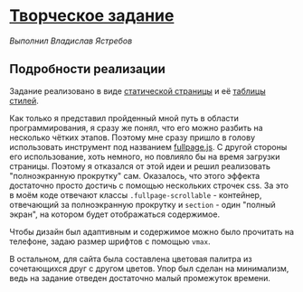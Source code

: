 # [Творческое задание](https://leonorino.github.io/creative-assignment)
*Выполнил Владислав Ястребов*

## Подробности реализации
Задание реализовано в виде [статической страницы](https://github.com/leonorino/creative-assignment/blob/main/index.html) и её [таблицы стилей](https://github.com/leonorino/creative-assignment/blob/main/style.css).

Как только я представил пройденный мной путь в области программирования, я сразу же понял, что его можно разбить на несколько чётких этапов.
Поэтому мне сразу пришло в голову использовать инструмент под названием [fullpage.js](https://alvarotrigo.com/fullPage/).
С другой стороны его использование, хоть немного, но повлияло бы на время загрузки страницы.
Поэтому я отказался от этой идеи и решил реализовать "полноэкранную прокрутку" сам.
Оказалось, что этого эффекта достаточно просто достичь с помощью нескольких строчек css.
За это в моём коде отвечают классы `.fullpage-scrollable` - контейнер, отвечающий за полноэкранную прокрутку и `section` - один "полный экран", на котором будет отображаться содержимое.

Чтобы дизайн был адаптивным и содержимое можно было прочитать на телефоне, задаю размер шрифтов с помощью `vmax`.

В остальном, для сайта была составлена цветовая палитра из сочетающихся друг с другом цветов.
Упор был сделан на минимализм, ведь на задание отведен достаточно малый промежуток времени.
